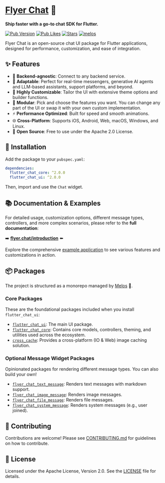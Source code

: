 # [Flyer Chat](https://flyer.chat) 💬

**Ship faster with a go-to chat SDK for Flutter.**

[![Pub Version](https://img.shields.io/pub/v/flutter_chat_ui?logo=flutter&color=orange)](https://pub.dev/packages/flutter_chat_ui) [![Pub Likes](https://img.shields.io/pub/likes/flutter_chat_ui?logo=flutter&color=orange&label=pub%20likes)](https://pub.dev/packages/flutter_chat_ui) [![Stars](https://img.shields.io/github/stars/flyerhq/flutter_chat_ui?style=flat&color=orange&logo=github)](https://github.com/flyerhq/flutter_chat_ui/stargazers) [![melos](https://img.shields.io/badge/maintained%20with-melos-ffffff.svg?color=orange)](https://github.com/invertase/melos)

Flyer Chat is an open-source chat UI package for Flutter applications, designed for performance, customization, and ease of integration.

## ✨ Features

- 🔄 **Backend-agnostic**: Connect to any backend service.
- 🧬 **Adaptable**: Perfect for real-time messengers, generative AI agents and LLM-based assistants, support platforms, and beyond.
- 🎨 **Highly Customizable**: Tailor the UI with extensive theme options and builder functions.
- 🧩 **Modular**: Pick and choose the features you want. You can change any part of the UI or swap it with your own custom implementation.
- ⚡ **Performance Optimized**: Built for speed and smooth animations.
- 🌐 **Cross-Platform**: Supports iOS, Android, Web, macOS, Windows, and Linux.
- 📜 **Open Source**: Free to use under the Apache 2.0 License.

## 🚀 Installation

Add the package to your `pubspec.yaml`:

```yaml
dependencies:
  flutter_chat_core: ^2.0.0
  flutter_chat_ui: ^2.0.0
```

Then, import and use the `Chat` widget.

## 📚 Documentation & Examples

For detailed usage, customization options, different message types, controllers, and more complex scenarios, please refer to the **full documentation**:

➡️ **[flyer.chat/introduction](https://flyer.chat/introduction)** ⬅️

Explore the comprehensive [example application](https://github.com/flyerhq/flutter_chat_ui/tree/main/examples/flyer_chat) to see various features and customizations in action.

## 📦 Packages

The project is structured as a monorepo managed by [Melos](https://melos.invertase.dev/) 💙.

### Core Packages

These are the foundational packages included when you install `flutter_chat_ui`:

- [`flutter_chat_ui`](https://github.com/flyerhq/flutter_chat_ui/tree/main/packages/flutter_chat_ui): The main UI package.
- [`flutter_chat_core`](https://github.com/flyerhq/flutter_chat_ui/tree/main/packages/flutter_chat_core): Contains core models, controllers, theming, and utilities used across the ecosystem.
- [`cross_cache`](https://github.com/flyerhq/flutter_chat_ui/tree/main/packages/cross_cache): Provides a cross-platform (IO & Web) image caching solution.

### Optional Message Widget Packages

Opinionated packages for rendering different message types. You can also build your own!

- [`flyer_chat_text_message`](https://github.com/flyerhq/flutter_chat_ui/tree/main/packages/flyer_chat_text_message): Renders text messages with markdown support.
- [`flyer_chat_image_message`](https://github.com/flyerhq/flutter_chat_ui/tree/main/packages/flyer_chat_image_message): Renders image messages.
- [`flyer_chat_file_message`](https://github.com/flyerhq/flutter_chat_ui/tree/main/packages/flyer_chat_file_message): Renders file messages.
- [`flyer_chat_system_message`](https://github.com/flyerhq/flutter_chat_ui/tree/main/packages/flyer_chat_system_message): Renders system messages (e.g., user joined).

## 🤝 Contributing

Contributions are welcome! Please see [CONTRIBUTING.md](https://github.com/flyerhq/flutter_chat_ui/blob/main/CONTRIBUTING.md) for guidelines on how to contribute.

## 📜 License

Licensed under the Apache License, Version 2.0. See the [LICENSE](https://github.com/flyerhq/flutter_chat_ui/blob/main/LICENSE) file for details.
